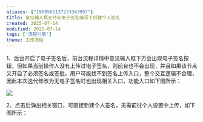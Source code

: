 ```yaml
---
aliases: ["1969561137233343997"]
title: 意见输入框支持无电子签名情况下创建个人签名
created: 2025-07-14
modified: 2025-07-14
tags: ['流程引擎']
theme: 工作流程
---
```


1、后台开启了电子签名后，前台流程详情中意见输入框下方会出现电子签名按钮，但如果当前操作人没有上传过电子签名，则前台也不会出现，并且如果该节点又开启了必须签名或签批，用户可能找不到签名上传入口，整个交互逻辑不合理，因此本次迭代修改为无电子签名时也出现相关入口，功能入口如下图所示：

![](https://myhelpdoc.oss-cn-heyuan.aliyuncs.com/mdimages/0d5494cfd8c807d1d5781d3efef1f175.jpg)

2、点击后弹出相关窗口，可直接新建个人签名，无需前往个人设置中上传，如下图所示：

